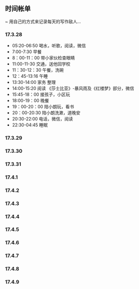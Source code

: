 ## 时间帐单
~ 用自己的方式来记录每天的写作敌人...

### 17.3.28

- 05:20-06:50 喝水，听歌，阅读，微信
- 7:00-7:30 早餐
- 8：00-11：00  带小家伙检查眼睛
- 11:00-11-30 交通，送他回学校
- 11：30-12：30 午餐，洗碗
- 12：45-13:16 午睡
- 13:30-14:00 家务 整理
- 14:00-15:20 阅读 《莎士比亚》-暴风雨及《红楼梦》部分，微信
- 15:45-18：00 接孩子，小区玩
- 18:00-19：00 晚餐
- 19：00-20：00 陪小朗玩，看书
- 20：00-20:30 陪小朗洗漱，道晚安
- 20:30-22:00 电话，微信，阅读
- 22:30-04:45 睡眠

### 17.3.29

### 17.3.30

### 17.3.31

### 17.4.1

### 17.4.2

### 17.4.3

### 17.4.4

### 17.4.5

### 17.4.6

### 17.4.7

### 17.4.8

### 17.4.9
